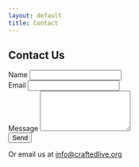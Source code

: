 ```yaml
---
layout: default
title: Contact
---
```


<section class="mb-12">
  <h2 class="text-[#b38728] border-b-2 border-[#e5d6b8] pb-1 text-2xl font-semibold mb-4">Contact Us</h2>
  <form action="https://formspree.io/f/xblyqrdd" method="POST" class="max-w-lg mx-auto bg-white p-6 rounded-lg shadow">
    <input type="hidden" name="_redirect" value="https://craftedlive.org/thank-you/">
    <div class="mb-4">
      <label for="name" class="block text-[#623D25] font-semibold mb-1">Name</label>
      <input type="text" id="name" name="name" required class="w-full border border-[#e5d6b8] rounded px-3 py-2 focus:outline-none focus:ring-2 focus:ring-[#b38728]">
    </div>
    <div class="mb-4">
      <label for="email" class="block text-[#623D25] font-semibold mb-1">Email</label>
      <input type="email" id="email" name="email" required class="w-full border border-[#e5d6b8] rounded px-3 py-2 focus:outline-none focus:ring-2 focus:ring-[#b38728]">
    </div>
    <div class="mb-4">
      <label for="message" class="block text-[#623D25] font-semibold mb-1">Message</label>
      <textarea id="message" name="message" rows="5" required class="w-full border border-[#e5d6b8] rounded px-3 py-2 focus:outline-none focus:ring-2 focus:ring-[#b38728]"></textarea>
    </div>
    <button type="submit" class="bg-[#b38728] text-white font-semibold px-6 py-2 rounded hover:bg-[#a07a22] transition">Send</button>
  </form>
  <p class="mt-6 text-center text-[#623D25]">Or email us at <a href="mailto:info@craftedlive.org" class="underline text-[#b38728]">info@craftedlive.org</a></p>
</section>
